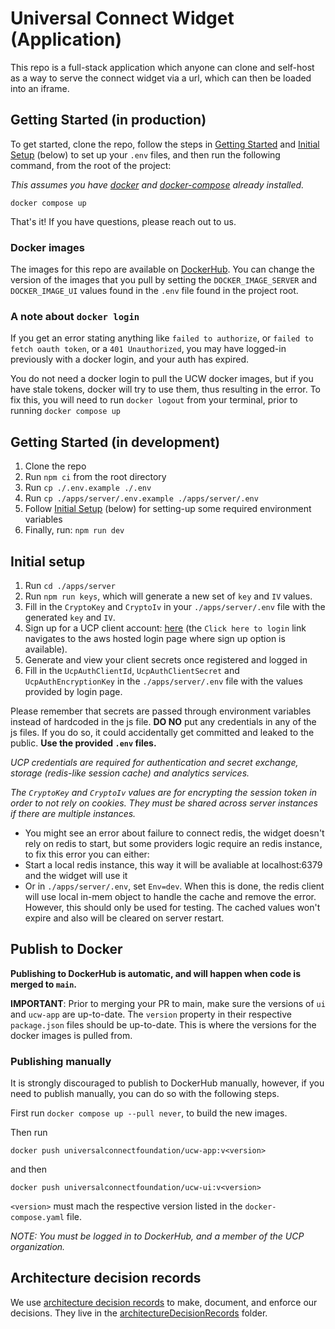 # Universal Connect Widget (Application)

This repo is a full-stack application which anyone can clone and self-host as a way to serve the connect widget via a url, which can then be loaded into an iframe.

## Getting Started (in production)

To get started, clone the repo, follow the steps in [Getting Started](#getting-started-in-development) and  [Initial Setup](#initial-setup) (below) to set up your `.env` files, and then run the following command, from the root of the project:

*This assumes you have [docker](https://docs.docker.com/get-docker/) and [docker-compose](https://docs.docker.com/compose/install/) already installed.*

```
docker compose up
```


That's it! If you have questions, please reach out to us.

### Docker images
The images for this repo are available on [DockerHub](https://hub.docker.com/repositories/universalconnectfoundation). You can change the version of the images that you pull by setting the `DOCKER_IMAGE_SERVER` and `DOCKER_IMAGE_UI` values found in the `.env` file found in the project root.

### A note about `docker login`

If you get an error stating anything like `failed to authorize`, or `failed to fetch oauth token`, or a `401 Unauthorized`, 
you may have logged-in previously with a docker login, and your auth has expired. 

You do not need a docker login to pull the UCW docker images, but if you have stale tokens, docker will try to use them, thus 
resulting in the error. To fix this, you will need to run `docker logout` from your terminal, prior to running `docker compose up`

## Getting Started (in development)
1. Clone the repo
1. Run `npm ci` from the root directory
1. Run `cp ./.env.example ./.env`
1. Run `cp ./apps/server/.env.example ./apps/server/.env`
1. Follow [Initial Setup](#initial-setup) (below) for setting-up some required environment variables
1. Finally, run: `npm run dev`

## Initial setup
1. Run `cd ./apps/server`
1. Run `npm run keys`, which will generate a new set of `key` and `IV` values.
1. Fill in the `CryptoKey` and `CryptoIv` in your `./apps/server/.env` file with the generated `key` and `IV`.
1. Sign up for a UCP client account: [here](https://login.universalconnectproject.org/) (the `Click here to login` link navigates to the aws hosted login page where sign up option is available).
1. Generate and view your client secrets once registered and logged in
1. Fill in the `UcpAuthClientId`, `UcpAuthClientSecret` and `UcpAuthEncryptionKey` in the `./apps/server/.env` file with the values provided by login page.

Please remember that secrets are passed through environment variables instead of hardcoded in the js file. 
__DO NO__ put any credentials in any of the js files. If you do so, it could accidentally get committed and leaked to the public.
__Use the provided `.env` files.__

*UCP credentials are required for authentication and secret exchange, storage (redis-like session cache) and analytics services.*

*The `CryptoKey` and `CryptoIv` values are for encrypting the session token in order to not rely on cookies. They must be shared across server instances if there are multiple instances.*

- You might see an error about failure to connect redis, the widget doesn't rely on redis to start, but some providers logic require an redis instance, to fix this error you can either:
- Start a local redis instance, this way it will be avaliable at localhost:6379 and the widget will use it
- Or in `./apps/server/.env`, set `Env=dev`. When this is done, the redis client will use local in-mem object to handle the cache and remove the error. However, this should only be used for testing. 
The cached values won't expire and also will be cleared on server restart.

## Publish to Docker

__Publishing to DockerHub is automatic, and will happen when code is merged to `main`.__

__IMPORTANT__: Prior to merging your PR to main, make sure the versions of `ui` and `ucw-app` are up-to-date. The `version` property in
their respective `package.json` files should be up-to-date. This is where the versions for the docker images is pulled from.

### Publishing manually
It is strongly discouraged to publish to DockerHub manually, however, if you need to publish manually, you can do so with the following steps.

First run `docker compose up --pull never`, to build the new images.

Then run

    docker push universalconnectfoundation/ucw-app:v<version>
and then

    docker push universalconnectfoundation/ucw-ui:v<version>

`<version>` must mach the respective version listed in the `docker-compose.yaml` file.

_NOTE: You must be logged in to DockerHub, and a member of the UCP organization._

## Architecture decision records
We use [architecture decision records](https://adr.github.io/) to make, document, and enforce our decisions. They live in the [architectureDecisionRecords](https://github.com/Universal-Connect-Project/ucw-app/tree/main/architectureDecisionRecords) folder.

